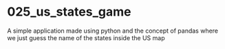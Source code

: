 # 025_us_states_game
A simple application made using python and the concept of pandas where we just guess the name of the states inside the US map
